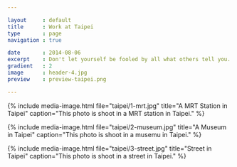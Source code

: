 ```yaml
---

layout     : default
title      : Work at Taipei
type       : page
navigation : true

date       : 2014-08-06
excerpt    : Don't let yourself be fooled by all what others tell you. Follow your path, and travel to Taipei.
gradient   : 2
image      : header-4.jpg
preview    : preview-taipei.png

---
```


{% include media-image.html file="taipei/1-mrt.jpg" title="A MRT Station in Taipei" caption="This photo is shoot in a MRT station in Taipei." %}

{% include media-image.html file="taipei/2-museum.jpg" title="A Museum in Taipei" caption="This photo is shoot in a musemu in Taipei." %}

{% include media-image.html file="taipei/3-street.jpg" title="Street in Taipei" caption="This photo is shoot in a street in Taipei." %}
